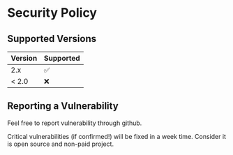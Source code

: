 # Security Policy

## Supported Versions

| Version | Supported          |
| ------- | ------------------ |
| 2.x     | :white_check_mark: |
| < 2.0   | :x:                |

## Reporting a Vulnerability

Feel free to report vulnerability through github. 

Critical vulnerabilities (if confirmed!) will be fixed in a week time. Consider it is open source and non-paid project. 
